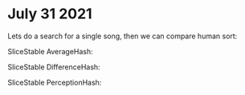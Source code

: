 # July 31 2021

Lets do a search for a single song, then we can compare human sort:

SliceStable AverageHash:

SliceStable DifferenceHash:

SliceStable PerceptionHash:
